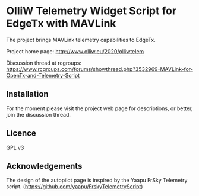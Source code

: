 OlliW Telemetry Widget Script for EdgeTx with MAVLink
===========

The project brings MAVLink telemetry capabilities to EdgeTx.

Project home page: http://www.olliw.eu/2020/olliwtelem

Discussion thread at rcgroups: https://www.rcgroups.com/forums/showthread.php?3532969-MAVLink-for-OpenTx-and-Telemetry-Script

## Installation

For the moment please visit the project web page for descriptions, or better, join the discussion thread.

## Licence

GPL v3

## Acknowledgements

The design of the autopilot page is inspired by the Yaapu FrSky Telemetry script. (https://github.com/yaapu/FrskyTelemetryScript)



